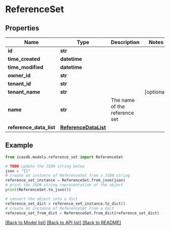 # ReferenceSet


## Properties

Name | Type | Description | Notes
------------ | ------------- | ------------- | -------------
**id** | **str** |  | 
**time_created** | **datetime** |  | 
**time_modified** | **datetime** |  | 
**owner_id** | **str** |  | 
**tenant_id** | **str** |  | 
**tenant_name** | **str** |  | [optional] 
**name** | **str** | The name of the reference set | 
**reference_data_list** | [**ReferenceDataList**](ReferenceDataList.md) |  | 

## Example

```python
from icasdk.models.reference_set import ReferenceSet

# TODO update the JSON string below
json = "{}"
# create an instance of ReferenceSet from a JSON string
reference_set_instance = ReferenceSet.from_json(json)
# print the JSON string representation of the object
print(ReferenceSet.to_json())

# convert the object into a dict
reference_set_dict = reference_set_instance.to_dict()
# create an instance of ReferenceSet from a dict
reference_set_from_dict = ReferenceSet.from_dict(reference_set_dict)
```
[[Back to Model list]](../README.md#documentation-for-models) [[Back to API list]](../README.md#documentation-for-api-endpoints) [[Back to README]](../README.md)


